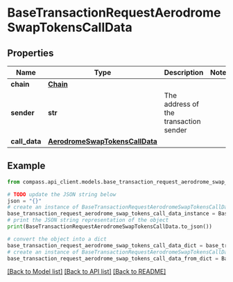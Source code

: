 # BaseTransactionRequestAerodromeSwapTokensCallData


## Properties

Name | Type | Description | Notes
------------ | ------------- | ------------- | -------------
**chain** | [**Chain**](Chain.md) |  | 
**sender** | **str** | The address of the transaction sender | 
**call_data** | [**AerodromeSwapTokensCallData**](AerodromeSwapTokensCallData.md) |  | 

## Example

```python
from compass.api_client.models.base_transaction_request_aerodrome_swap_tokens_call_data import BaseTransactionRequestAerodromeSwapTokensCallData

# TODO update the JSON string below
json = "{}"
# create an instance of BaseTransactionRequestAerodromeSwapTokensCallData from a JSON string
base_transaction_request_aerodrome_swap_tokens_call_data_instance = BaseTransactionRequestAerodromeSwapTokensCallData.from_json(json)
# print the JSON string representation of the object
print(BaseTransactionRequestAerodromeSwapTokensCallData.to_json())

# convert the object into a dict
base_transaction_request_aerodrome_swap_tokens_call_data_dict = base_transaction_request_aerodrome_swap_tokens_call_data_instance.to_dict()
# create an instance of BaseTransactionRequestAerodromeSwapTokensCallData from a dict
base_transaction_request_aerodrome_swap_tokens_call_data_from_dict = BaseTransactionRequestAerodromeSwapTokensCallData.from_dict(base_transaction_request_aerodrome_swap_tokens_call_data_dict)
```
[[Back to Model list]](../README.md#documentation-for-models) [[Back to API list]](../README.md#documentation-for-api-endpoints) [[Back to README]](../README.md)


